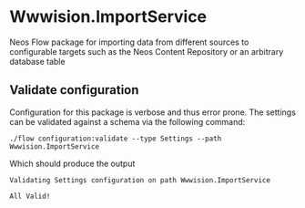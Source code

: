 # Wwwision.ImportService

Neos Flow package for importing data from different sources to configurable targets such as the Neos Content Repository or an arbitrary database table

## Validate configuration

Configuration for this package is verbose and thus error prone.
The settings can be validated against a schema via the following command:

    ./flow configuration:validate --type Settings --path Wwwision.ImportService

Which should produce the output

    Validating Settings configuration on path Wwwision.ImportService
    
    All Valid!
